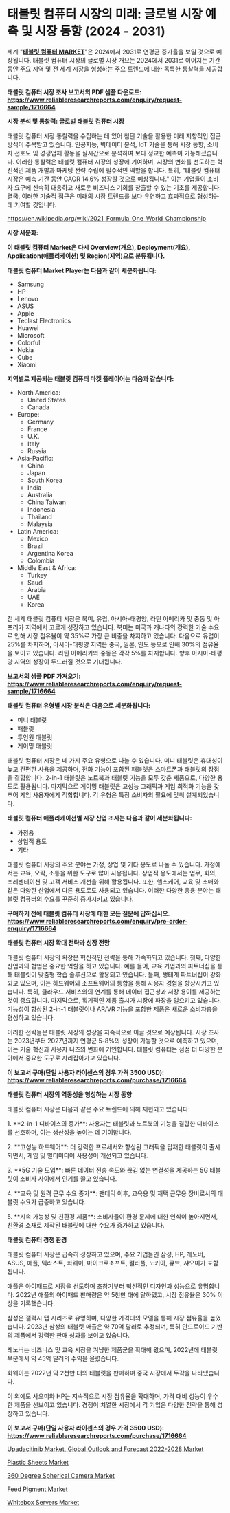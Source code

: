 <p><h1>태블릿 컴퓨터 시장의 미래: 글로벌 시장 예측 및 시장 동향 (2024 - 2031)</h1></p><p>세계 "<strong><a href="https://www.reliableresearchreports.com/tablet-computers-r1716664">태블릿 컴퓨터 MARKET</a></strong>"은 2024에서 2031로 연평균 증가율을 보일 것으로 예상됩니다. 태블릿 컴퓨터 시장의 글로벌 시장 개요는 2024에서 2031로 이어지는 기간 동안 주요 지역 및 전 세계 시장을 형성하는 주요 트렌드에 대한 독특한 통찰력을 제공합니다.</p>
<p><strong>태블릿 컴퓨터 시장 조사 보고서의 PDF 샘플 다운로드: <a href="https://www.reliableresearchreports.com/enquiry/request-sample/1716664">https://www.reliableresearchreports.com/enquiry/request-sample/1716664</a></strong></p>
<p><strong>시장 분석 및 통찰력: 글로벌 태블릿 컴퓨터 시장</strong></p>
<p><p>태블릿 컴퓨터 시장 통찰력을 수집하는 데 있어 첨단 기술을 활용한 미래 지향적인 접근 방식이 주목받고 있습니다. 인공지능, 빅데이터 분석, IoT 기술을 통해 시장 동향, 소비자 선호도 및 경쟁업체 활동을 실시간으로 분석하여 보다 정교한 예측이 가능해졌습니다. 이러한 통찰력은 태블릿 컴퓨터 시장의 성장에 기여하며, 시장의 변화를 선도하는 혁신적인 제품 개발과 마케팅 전략 수립에 필수적인 역할을 합니다. 특히, "태블릿 컴퓨터 시장은 예측 기간 동안 CAGR 14.6% 성장할 것으로 예상됩니다." 이는 기업들이 소비자 요구에 신속히 대응하고 새로운 비즈니스 기회를 창출할 수 있는 기초를 제공합니다. 결국, 이러한 기술적 접근은 미래의 시장 트렌드를 보다 유연하고 효과적으로 형성하는 데 기여할 것입니다.</p></p>
<p><a href="%7CAUTHORITHY_DOMAIN_URL%7C">https://en.wikipedia.org/wiki/2021_Formula_One_World_Championship</a></p>
<p><strong>시장 세분화:</strong></p>
<p><strong>이 태블릿 컴퓨터 Market은 다시 Overview(개요), Deployment(개요), Application(애플리케이션) 및 Region(지역)으로 분류됩니다.</strong></p>
<p><strong>태블릿 컴퓨터 Market Player는 다음과 같이 세분화됩니다:</strong></p>
<p><ul><li>Samsung</li><li>HP</li><li>Lenovo</li><li>ASUS</li><li>Apple</li><li>Teclast Electronics</li><li>Huawei</li><li>Microsoft</li><li>Colorful</li><li>Nokia</li><li>Cube</li><li>Xiaomi</li></ul></p>
<p><strong>지역별로 제공되는 태블릿 컴퓨터 마켓 플레이어는 다음과 같습니다:</strong></p>
<p><ul>
    <li>
        North America:
        <ul>
            <li>United States</li>
            <li>Canada</li>
        </ul>
    </li>
    <li>
        Europe:
        <ul>
            <li>Germany</li>
            <li>France</li>
            <li>U.K.</li>
            <li>Italy</li>
            <li>Russia</li>
        </ul>
    </li>
    <li>
        Asia-Pacific:
        <ul>
            <li>China</li>
            <li>Japan</li>
            <li>South Korea</li>
            <li>India</li>
            <li>Australia</li>
            <li>China Taiwan</li>
            <li>Indonesia</li>
            <li>Thailand</li>
            <li>Malaysia</li>
        </ul>
    </li>
    <li>
        Latin America:
        <ul>
            <li>Mexico</li>
            <li>Brazil</li>
            <li>Argentina Korea</li>
            <li>Colombia</li>
        </ul>
    </li>
    <li>
        Middle East & Africa:
        <ul>
            <li>Turkey</li>
            <li>Saudi</li>
            <li>Arabia</li>
            <li>UAE</li>
            <li>Korea</li>
        </ul>
    </li>
    </ul></p>
<p><p>전 세계 태블릿 컴퓨터 시장은 북미, 유럽, 아시아-태평양, 라틴 아메리카 및 중동 및 아프리카 지역에서 고르게 성장하고 있습니다. 북미는 미국과 캐나다의 강력한 기술 수요로 인해 시장 점유율이 약 35%로 가장 큰 비중을 차지하고 있습니다. 다음으로 유럽이 25%를 차지하며, 아시아-태평양 지역은 중국, 일본, 인도 등으로 인해 30%의 점유율을 보이고 있습니다. 라틴 아메리카와 중동은 각각 5%를 차지합니다. 향후 아시아-태평양 지역의 성장이 두드러질 것으로 기대됩니다.</p></p>
<p><strong>보고서의 샘플 PDF 가져오기: <a href="https://www.reliableresearchreports.com/enquiry/request-sample/1716664">https://www.reliableresearchreports.com/enquiry/request-sample/1716664</a></strong></p>
<p><strong>태블릿 컴퓨터 유형별 시장 분석은 다음으로 세분화됩니다:</strong></p>
<p><ul><li>미니 태블릿</li><li>패블릿</li><li>투인원 태블릿</li><li>게이밍 태블릿</li></ul></p>
<p><p>태블릿 컴퓨터 시장은 네 가지 주요 유형으로 나눌 수 있습니다. 미니 태블릿은 휴대성이 높고 간편한 사용을 제공하며, 전화 기능이 포함된 패블렛은 스마트폰과 태블릿의 장점을 결합합니다. 2-in-1 태블릿은 노트북과 태블릿 기능을 모두 갖춘 제품으로, 다양한 용도로 활용됩니다. 마지막으로 게이밍 태블릿은 고성능 그래픽과 게임 최적화 기능을 갖추어 게임 사용자에게 적합합니다. 각 유형은 특정 소비자의 필요에 맞춰 설계되었습니다.</p></p>
<p><strong>태블릿 컴퓨터 애플리케이션별 시장 산업 조사는 다음과 같이 세분화됩니다:</strong></p>
<p><ul><li>가정용</li><li>상업적 용도</li><li>기타</li></ul></p>
<p><p>태블릿 컴퓨터 시장의 주요 분야는 가정, 상업 및 기타 용도로 나눌 수 있습니다. 가정에서는 교육, 오락, 소통을 위한 도구로 많이 사용됩니다. 상업적 용도에서는 업무, 회의, 프레젠테이션 및 고객 서비스 개선을 위해 활용됩니다. 또한, 헬스케어, 교육 및 소매와 같은 다양한 산업에서 다른 용도로도 사용되고 있습니다. 이러한 다양한 응용 분야는 태블릿 컴퓨터의 수요를 꾸준히 증가시키고 있습니다.</p></p>
<p><strong>구매하기 전에 태블릿 컴퓨터 시장에 대한 모든 질문에 답하십시오. <a href="https://www.reliableresearchreports.com/enquiry/pre-order-enquiry/1716664">https://www.reliableresearchreports.com/enquiry/pre-order-enquiry/1716664</a></strong></p>
<p><strong>태블릿 컴퓨터 시장 확대 전략과 성장 전망</strong></p>
<p><p>태블릿 컴퓨터 시장의 확장은 혁신적인 전략을 통해 가속화되고 있습니다. 첫째, 다양한 산업과의 협업은 중요한 역할을 하고 있습니다. 예를 들어, 교육 기업과의 파트너십을 통해 태블릿이 맞춤형 학습 솔루션으로 활용되고 있습니다. 둘째, 생태계 파트너십이 강화되고 있으며, 이는 하드웨어와 소프트웨어의 통합을 통해 사용자 경험을 향상시키고 있습니다. 특히, 클라우드 서비스와의 연계를 통해 데이터 접근성과 저장 용이를 제공하는 것이 중요합니다. 마지막으로, 획기적인 제품 출시가 시장에 파장을 일으키고 있습니다. 기능성이 향상된 2-in-1 태블릿이나 AR/VR 기능을 포함한 제품은 새로운 소비자층을 형성하고 있습니다.</p><p>이러한 전략들은 태블릿 시장의 성장을 지속적으로 이끌 것으로 예상됩니다. 시장 조사는 2023년부터 2027년까지 연평균 5-8%의 성장이 가능할 것으로 예측하고 있으며, 이는 기술 혁신과 사용자 니즈의 변화에 기인합니다. 태블릿 컴퓨터는 점점 더 다양한 분야에서 중요한 도구로 자리잡아가고 있습니다.</p></p>
<p><strong>이 보고서 구매(단일 사용자 라이센스의 경우 가격 3500 USD): <a href="https://www.reliableresearchreports.com/purchase/1716664">https://www.reliableresearchreports.com/purchase/1716664</a></strong></p>
<p><strong>태블릿 컴퓨터 시장의 역동성을 형성하는 시장 동향</strong></p>
<p><p>태블릿 컴퓨터 시장은 다음과 같은 주요 트렌드에 의해 재편되고 있습니다:</p><p>1. **2-in-1 디바이스의 증가**: 사용자는 태블릿과 노트북의 기능을 결합한 디바이스를 선호하며, 이는 생산성을 높이는 데 기여합니다.</p><p>2. **고성능 하드웨어**: 더 강력한 프로세서와 향상된 그래픽을 탑재한 태블릿이 출시되면서, 게임 및 멀티미디어 사용성이 개선되고 있습니다.</p><p>3. **5G 기술 도입**: 빠른 데이터 전송 속도와 끊김 없는 연결성을 제공하는 5G 태블릿이 소비자 사이에서 인기를 끌고 있습니다.</p><p>4. **교육 및 원격 근무 수요 증가**: 팬데믹 이후, 교육용 및 재택 근무용 장비로서의 태블릿 수요가 급증하고 있습니다.</p><p>5. **지속 가능성 및 친환경 제품**: 소비자들이 환경 문제에 대한 인식이 높아지면서, 친환경 소재로 제작된 태블릿에 대한 수요가 증가하고 있습니다.</p></p>
<p><strong>태블릿 컴퓨터 경쟁 환경</strong></p>
<p><p>태블릿 컴퓨터 시장은 급속히 성장하고 있으며, 주요 기업들인 삼성, HP, 레노버, ASUS, 애플, 텍라스트, 화웨이, 마이크로소프트, 컬러풀, 노키아, 큐브, 샤오미가 포함됩니다. </p><p>애플은 아이패드로 시장을 선도하며 초창기부터 혁신적인 디자인과 성능으로 유명합니다. 2022년 애플의 아이패드 판매량은 약 5천만 대에 달하였고, 시장 점유율은 30% 이상을 기록했습니다. </p><p>삼성은 갤럭시 탭 시리즈로 유명하며, 다양한 가격대의 모델을 통해 시장 점유율을 높였습니다. 2023년 삼성의 태블릿 매출은 약 70억 달러로 추정되며, 특히 안드로이드 기반의 제품에서 강력한 판매 성과를 보이고 있습니다.</p><p>레노버는 비즈니스 및 교육 시장을 겨냥한 제품군을 확대해 왔으며, 2022년에 태블릿 부문에서 약 45억 달러의 수익을 올렸습니다. </p><p>화웨이는 2022년 약 2천만 대의 태블릿을 판매하며 중국 시장에서 두각을 나타냈습니다. </p><p>이 외에도 샤오미와 HP는 지속적으로 시장 점유율을 확대하며, 가격 대비 성능이 우수한 제품을 선보이고 있습니다. 경쟁이 치열한 시장에서 각 기업은 다양한 전략을 통해 성장하고 있습니다.</p></p>
<p><strong>이 보고서 구매(단일 사용자 라이센스의 경우 가격 3500 USD): <a href="https://www.reliableresearchreports.com/purchase/1716664">https://www.reliableresearchreports.com/purchase/1716664</a></strong></p>
<p><p><a href="https://github.com/nathandecarvalho/Market-Research-Report-List-5/blob/main/upadacitinib-market-global-outlook-and-forecast-2022-2028-market.md">Upadacitinib Market, Global Outlook and Forecast 2022-2028 Market</a></p><p><a href="https://issuu.com/reportprime-2/docs/plastic-sheets-market-size-2030.ppt_3290d619c2ce07">Plastic Sheets Market</a></p><p><a href="https://medium.com/@owen.mclean8956/the-360-degree-spherical-camera-market-is-anticipated-to-experience-significant-growth-with-a-88fe6f159405">360 Degree Spherical Camera Market</a></p><p><a href="https://issuu.com/reportprime-2/docs/feed-pigment-market-size-2030.pptx_437189557daa63">Feed Pigment Market</a></p><p><a href="https://medium.com/@owen.mclean8956/this-report-on-whitebox-servers-market-is-a-comprehensive-analysis-of-market-shares-strategies-273fb7216f76">Whitebox Servers Market</a></p></p>